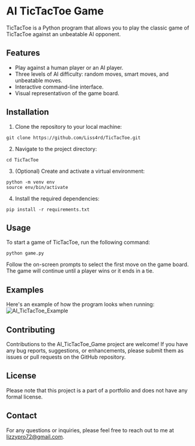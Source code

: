 # AI TicTacToe Game

TicTacToe is a Python program that allows you to play the classic game of TicTacToe against an unbeatable AI opponent.

## Features

- Play against a human player or an AI player.
- Three levels of AI difficulty: random moves, smart moves, and unbeatable moves.
- Interactive command-line interface.
- Visual representativon of the game board.

## Installation 

1. Clone the repository to your local machine:
```shell
git clone https://github.com/Liss4rd/TicTacToe.git
```
2. Navigate to the project directory:
```shell
cd TicTacToe
```
3. (Optional) Create and activate a virtual environment:
```shell
python -m venv env
source env/bin/activate
```
4. Install the required dependencies:
```shell
pip install -r requirements.txt
```

## Usage
To start a game of TicTacToe, run the following command:
```shell
python game.py
```
Follow the on-screen prompts to select the first move on the game board.
The game will continue until a player wins or it ends in a tie.

## Examples
Here's an example of how the program looks when running:
![AI_TicTacToe_Example](https://github.com/Liss4rd/AI_TicTacToe_Game/assets/66858250/5b219a6b-dbd5-42de-9bd3-43a077527795)

## Contributing
Contributions to the AI_TicTacToe_Game project are welcome! If you have any bug reports, suggestions, or enhancements, please submit them as issues or pull requests on the GitHub repository. 

## License
Please note that this project is a part of a portfolio and does not have any formal license.

## Contact
For any questions or inquiries, please feel free to reach out to me at lizzypro72@gmail.com.
